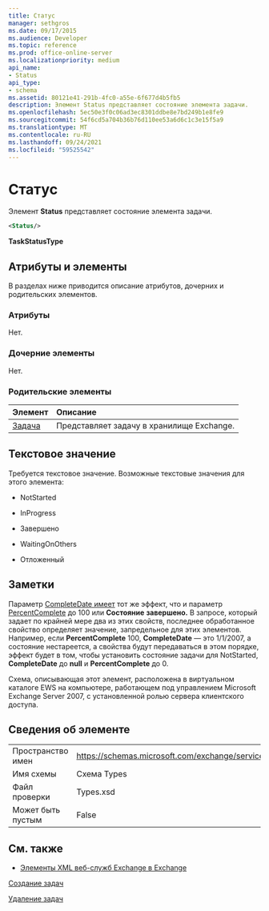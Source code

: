 ```yaml
---
title: Статус
manager: sethgros
ms.date: 09/17/2015
ms.audience: Developer
ms.topic: reference
ms.prod: office-online-server
ms.localizationpriority: medium
api_name:
- Status
api_type:
- schema
ms.assetid: 80121e41-291b-4fc0-a55e-6f677d4b5fb5
description: Элемент Status представляет состояние элемента задачи.
ms.openlocfilehash: 5ec50e3f0c06ad3ec8301ddbe8e7bd249b1e8fe9
ms.sourcegitcommit: 54f6cd5a704b36b76d110ee53a6d6c1c3e15f5a9
ms.translationtype: MT
ms.contentlocale: ru-RU
ms.lasthandoff: 09/24/2021
ms.locfileid: "59525542"
---
```

# <a name="status"></a>Статус

Элемент **Status** представляет состояние элемента задачи. 
  
```xml
<Status/>
```

 **TaskStatusType**
## <a name="attributes-and-elements"></a>Атрибуты и элементы

В разделах ниже приводится описание атрибутов, дочерних и родительских элементов.
  
### <a name="attributes"></a>Атрибуты

Нет.
  
### <a name="child-elements"></a>Дочерние элементы

Нет.
  
### <a name="parent-elements"></a>Родительские элементы

|**Элемент**|**Описание**|
|:-----|:-----|
|[Задача](task.md) <br/> |Представляет задачу в хранилище Exchange.  <br/> |
   
## <a name="text-value"></a>Текстовое значение

Требуется текстовое значение. Возможные текстовые значения для этого элемента:
  
- NotStarted
    
- InProgress
    
- Завершено
    
- WaitingOnOthers
    
- Отложенный
    
## <a name="remarks"></a>Заметки

Параметр [CompleteDate имеет](completedate.md) тот же эффект, что и параметр [PercentComplete](percentcomplete.md) до 100 или **Состояние** **завершено.** В запросе, который задает по крайней мере два из этих свойств, последнее обработанное свойство определяет значение, запредельное для этих элементов. Например, если **PercentComplete** 100, **CompleteDate** — это 1/1/2007, а состояние нестареется, а свойства будут передаваться  в этом порядке, эффект будет в том, чтобы установить состояние задачи для NotStarted, **CompleteDate** до **null** и **PercentComplete** до 0.  
  
Схема, описывающая этот элемент, расположена в виртуальном каталоге EWS на компьютере, работающем под управлением Microsoft Exchange Server 2007, с установленной ролью сервера клиентского доступа.
  
## <a name="element-information"></a>Сведения об элементе

|||
|:-----|:-----|
|Пространство имен  <br/> |https://schemas.microsoft.com/exchange/services/2006/types  <br/> |
|Имя схемы  <br/> |Схема Types  <br/> |
|Файл проверки  <br/> |Types.xsd  <br/> |
|Может быть пустым  <br/> |False  <br/> |
   
## <a name="see-also"></a>См. также



- [Элементы XML веб-служб Exchange в Exchange](ews-xml-elements-in-exchange.md)


[Создание задач](https://msdn.microsoft.com/library/0ef97334-e8a0-4f67-a23a-dd9e2bbad49f%28Office.15%29.aspx)
  
[Удаление задач](https://msdn.microsoft.com/library/a3d7e25f-8a35-4901-b1d9-d31f418ab340%28Office.15%29.aspx)

